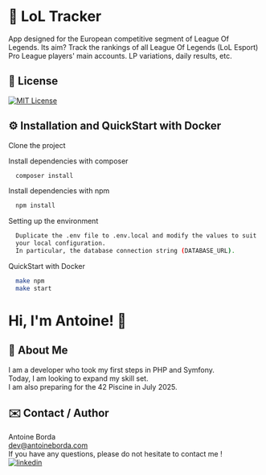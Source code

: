 
# 🎉 LoL Tracker

App designed for the European competitive segment of League Of Legends. Its aim? Track the rankings of all League Of Legends (LoL Esport) Pro League players' main accounts. LP variations, daily results, etc.

## 📌 License

[![MIT License](https://img.shields.io/badge/License-MIT-green.svg)](https://choosealicense.com/licenses/mit/)

## ⚙️ Installation and QuickStart with Docker

Clone the project

Install dependencies with composer

```bash
  composer install
```

Install dependencies with npm

```bash
  npm install
```

Setting up the environment

```bash
  Duplicate the .env file to .env.local and modify the values to suit 
  your local configuration.
  In particular, the database connection string (DATABASE_URL).
```

QuickStart with Docker

```bash
  make npm
  make start
```

# Hi, I'm Antoine! 👋

## 🚀 About Me

I am a developer who took my first steps in PHP and Symfony.  
Today, I am looking to expand my skill set.  
I am also preparing for the 42 Piscine in July 2025.

## ✉️ Contact / Author

Antoine Borda  
[dev@antoineborda.com](mailto:pro@antoineborda.com)  
If you have any questions, please do not hesitate to contact me !  
[![linkedin](https://img.shields.io/badge/linkedin-0A66C2?style=for-the-badge&logo=linkedin&logoColor=white)](https://www.linkedin.com/in/antoineborda/)
